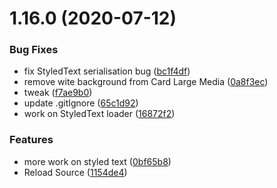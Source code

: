 # 1.16.0 (2020-07-12)


### Bug Fixes

* fix StyledText serialisation bug ([bc1f4df](https://github.com/phandcock/GrampsView/commit/bc1f4df89e81d2e6041707d4b2be6a63394c36d6))
* remove wite background from Card Large Media ([0a8f3ec](https://github.com/phandcock/GrampsView/commit/0a8f3ecae5dbeac41d8c2e58a3091d9c785a6da3))
* tweak ([f7ae9b0](https://github.com/phandcock/GrampsView/commit/f7ae9b0904bca79fa7acfbd4a25ecb147c1745c4))
* update .gitIgnore ([65c1d92](https://github.com/phandcock/GrampsView/commit/65c1d927467a9a925dc4b9dc4a40f0a409aee9ab))
* work on StyledText loader ([16872f2](https://github.com/phandcock/GrampsView/commit/16872f256c2257dd59d15718fcef779c16675f1d))


### Features

* more work on styled text ([0bf65b8](https://github.com/phandcock/GrampsView/commit/0bf65b8d469b9d300d75e2ad786c6f967e6b598c))
* Reload Source ([1154de4](https://github.com/phandcock/GrampsView/commit/1154de4603e0fff3d935d01d6b4aa3299c82a164))



